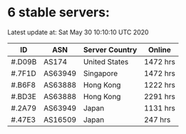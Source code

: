 # 6 stable servers:

Latest update at: Sat May 30 10:10:10 UTC 2020

| ID | ASN | Server Country | Online |
| -- | --- | -------------- | ------ |
| #.D09B | AS174 | United States | 1472 hrs |
| #.7F1D | AS63949 | Singapore | 1472 hrs |
| #.B6F8 | AS63888 | Hong Kong | 1222 hrs |
| #.BD3E | AS63888 | Hong Kong | 2291 hrs |
| #.2A79 | AS63949 | Japan | 1131 hrs |
| #.47E3 | AS16509 | Japan | 247 hrs |

